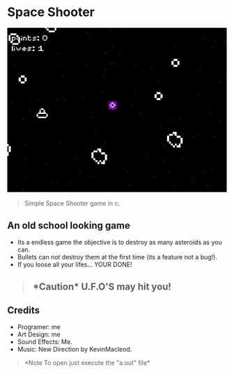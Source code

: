 <h1>Space Shooter</h1>

<img src="/media/game.png">

<blockquote>Simple Space Shooter game in c.</blockquote>

<h2>An old school looking game</h2>
<ul>
  <li>Its a endless game the objective is to destroy as many asteroids as you can.</li>
  <li>Bullets can not destroy them at the first time (its a feature not a bug!).</li>
  <li>If you loose all your lifes... YOUR DONE!</li>
</ul>

<h2><blockquote>*Caution* U.F.O'S may hit you!</blockquote></h2>

<h2>Credits</h2>
<ul>
  <li>Programer: me</li>
  <li>Art Design: me</li>
  <li>Sound Effects: Me.</li>
  <li>Music: New Direction by KevinMacleod.</li>
</ul>

<blockquote>*Note To open just execute the "a.out" file*</blockquote>
